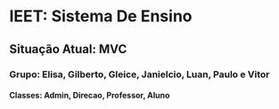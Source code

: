 # IEET: Sistema De Ensino    
## Situação Atual: MVC
### Grupo: Elisa, Gilberto, Gleice, Janielcio, Luan, Paulo e Vitor
#### Classes: Admin, Direcao, Professor, Aluno
